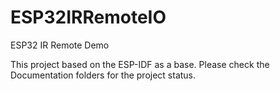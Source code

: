 # ESP32IRRemoteIO
ESP32 IR Remote Demo

This project based on the ESP-IDF as a base. Please check the Documentation folders for the project status.

